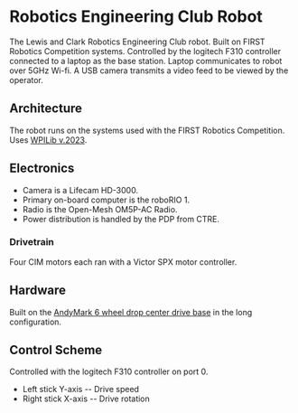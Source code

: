 # Robotics Engineering Club Robot
The Lewis and Clark Robotics Engineering Club robot. Built on FIRST Robotics Competition systems. Controlled by the logitech F310 controller connected to a laptop as the base station. Laptop communicates to robot over 5GHz Wi-fi. A USB camera transmits a video feed to be viewed by the operator.
## Architecture
The robot runs on the systems used with the FIRST Robotics Competition. Uses [WPILib v.2023](https://docs.wpilib.org/en/stable/).
## Electronics
- Camera is a Lifecam HD-3000. 
- Primary on-board computer is the roboRIO 1.
- Radio is the Open-Mesh OM5P-AC Radio.
- Power distribution is handled by the PDP from CTRE.
### Drivetrain
Four CIM motors each ran with a Victor SPX motor controller.
## Hardware
Built on the [AndyMark 6 wheel drop center drive base](https://www.andymark.com/products/am14u5-6-wheel-drop-center-robot-drive-base-first-kit-of-parts-chassis) in the long configuration.
## Control Scheme
Controlled with the logitech F310 controller on port 0.
- Left stick Y-axis  -- Drive speed
- Right stick X-axis -- Drive rotation
